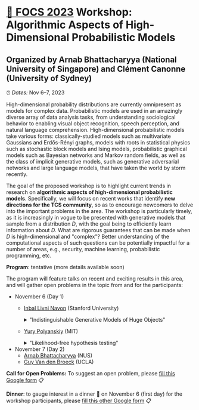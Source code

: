 # [🦊 FOCS 2023](https://focs.computer.org/2023/) Workshop: Algorithmic Aspects of High-Dimensional Probabilistic Models
## Organized by Arnab Bhattacharyya (National University of Singapore) and Clément Canonne (University of Sydney)

⏰ _Dates:_ Nov 6–7, 2023

High-dimensional probability distributions are currently omnipresent as models for complex data. Probabilistic models are used in an amazingly diverse array of data analysis tasks, from understanding sociological behavior to enabling visual object recognition, speech perception, and natural language comprehension. High-dimensional probabilistic models take various forms: classically-studied models such as multivariate Gaussians and Erdős-Rényi graphs, models with roots in statistical physics such as stochastic block models and Ising models, probabilistic graphical models such as Bayesian networks and Markov random fields, as well as the class of implicit generative models, such as generative adversarial networks and large language models, that have taken the world by storm recently. 

The goal of the proposed workshop is to highlight current trends in research on __algorithmic aspects of high-dimensional probabilistic models__. Specifically, we will focus on recent works that identify __new directions for the TCS community__, so as to encourage newcomers to delve into the important problems in the area. The workshop is particularly timely, as it is increasingly in vogue to be presented with generative models that sample from a distribution _D_, with the goal being to efficiently learn information about _D_. What are rigorous guarantees that can be made when _D_ is high-dimensional and  "complex"? Better understanding of the computational aspects of such questions can  be potentially impactful for a number of areas, e.g., security, machine learning, probabilistic programming, etc.

__Program__: tentative (more details available soon)

The program will feature talks on recent and exciting results in this area, and will gather open problems in the topic from and for the participants: 

* November 6 (Day 1)
  * [Inbal Livni Navon](http://inballn.su.domains/) (Stanford University)
    <details>

    <summary>"Indistinguishable Generative Models of Huge Objects"</summary>
    
    #### Abstract:
    In this talk I am going to discuss generative models of huge objects, from the perspective of a recent notion called outcome indistinguishability. In generative models, the goal is to generate a distribution that is similar to a specific input object (or distribution). When the input object is huge and complex and cannot be read entirely, how do we find a generative model for our object? How do we define similarity between our model and the object? In our work, we answer both questions using outcome indistinguishability. In the talk, I am going to explain what outcome indistinguishability is, and how it is helpful in our setting of learning generative models. 
    
    </details>

  * [Yury Polyanskiy](https://people.lids.mit.edu/yp/homepage/) (MIT)
    
    <details>
    <summary>"Likelihood-free hypothesis testing"</summary>
    
    #### Abstract:
    Modern theoretical models in particle physics, climate modeling etc often provide predictions in the form of extremely complex simulators. Thus, in order to empirically validate such theories a statistician needs to compare an experimental sample against several simulated ones, corresponding to different choices of phenomenological parameters of the theory. This area of work, known under the names of likelihood-free inference (LFI) or simulation-based inference, can be seen as extension of classical two-sample testing to more than two samples. In this talk we will present minimax sample complexities and discover the existence of a tradeoff between the sizes of experimental sample and the simulated ones, in particular showing the possibility of testing hypotheses without estimating densities. As a by-product of this tradeoff we discover (a) a universal relation between the sample complexities of goodness-of-fit (identity) testing and density estimation; (b) new methods for optimal two-sample and indentity testing based on classification accuracy.

    Joint work with Patrik Gerber (MIT) and Yanjun Han (Courant).
    
    </details>
* November 7 (Day 2)
  * [Arnab Bhattacharyya](https://www.comp.nus.edu.sg/~arnab/) (NUS)
  * [Guy Van den Broeck](https://web.cs.ucla.edu/~guyvdb/) (UCLA)

__Call for Open Problems:__ To suggest an open problem, please [fill this Google form](https://docs.google.com/forms/d/e/1FAIpQLSf_0me17ooezTjiVWVRgkcdJ2pAmCNxxRzZ_9WdAVJ7ojGGCg/viewform) 📋

__Dinner__: to gauge interest in a dinner 🍲 on November 6 (first day) for the workshop participants, please [fill this other Google form](https://docs.google.com/forms/d/e/1FAIpQLSdHfFUMnsq-hoFZ3HwwqfAuU2AYgDwkzMgSdZvQ9L-Z5wD0bQ/viewform) 📋
